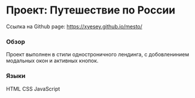 # Проект: Путешествие по России
Ссылка на Github page: https://xyesey.github.io/mesto/
### Обзор

Проект выполнен в стили одностроничного лендинга, с добовленинием модальных окон и активных кнопок. 

### Языки

HTML
CSS
JavaScript

